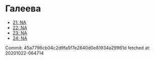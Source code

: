# Галеева
- [21: NA](21.md)
- [22: NA](22.md)
- [23: NA](23.md)
- [24: NA](24.md)

Commit: 45a7796cb04c2d9fa5f7e2840d0e81934a29961d
 fetched at: 20201022-064714
